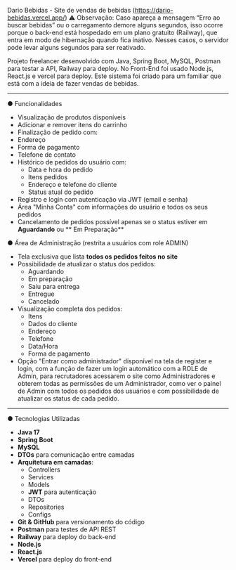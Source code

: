 Dario Bebidas - Site de vendas de bebidas
(https://dario-bebidas.vercel.app/)
⚠️ Observação: Caso apareça a mensagem “Erro ao buscar bebidas” ou o carregamento demore alguns segundos, isso ocorre porque o back-end está hospedado em um plano gratuito (Railway), que entra em modo de hibernação quando fica inativo. Nesses casos, o servidor pode levar alguns segundos para ser reativado.

Projeto freelancer desenvolvido com Java, Spring Boot, MySQL, Postman para testar a API, Railway para deploy. No Front-End foi usado Node.js, React.js e vercel para deploy. Este sistema foi criado para um familiar que está com a ideia de fazer vendas de bebidas.

---

● Funcionalidades

-  Visualização de produtos disponíveis
- Adicionar e remover itens do carrinho
-  Finalização de pedido com:
  - Endereço
  - Forma de pagamento
  - Telefone de contato
- Histórico de pedidos do usuário com:
  - Data e hora do pedido
  - Itens pedidos
  - Endereço e telefone do cliente
  - Status atual do pedido
-  Registro e login com autenticação via JWT (email e senha)
-  Área "Minha Conta" com informações do usuário e todos os seus pedidos
-  Cancelamento de pedidos possível apenas se o status estiver em **Aguardando** ou ** Em Preparação**

● Área de Administração (restrita a usuários com role ADMIN)

- Tela exclusiva que lista **todos os pedidos feitos no site**
- Possibilidade de atualizar o status dos pedidos:
  - Aguardando
  - Em preparação
  - Saiu para entrega
  - Entregue
  - Cancelado
- Visualização completa dos pedidos:
  - Itens
  - Dados do cliente
  - Endereço
  - Telefone
  - Data/Hora
  - Forma de pagamento
- Opção "Entrar como administrador" disponível na tela de register e login, com a função de fazer um login automático com a ROLE de Admin, para recrutadores acessarem o site como Administradores e obterem todas as permissões de um Administrador, como ver o painel de Admin com todos os pedidos dos usuários e com possibilidade de atualizar os status de cada pedido.

---

● Tecnologias Utilizadas

- **Java 17**
- **Spring Boot**
- **MySQL**
- **DTOs** para comunicação entre camadas
- **Arquitetura em camadas**:
  - Controllers
  - Services
  - Models
  - **JWT** para autenticação
  - DTOs
  - Repositories
  - Configs
- **Git & GitHub** para versionamento do código
- **Postman** para testes de API REST
- **Railway** para deploy do back-end
- **Node.js**
- **React.js**
- **Vercel** para deploy do front-end 
